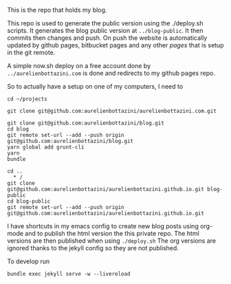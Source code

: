 This is the repo that holds my blog.

This repo is used to generate the public version using the ./deploy.sh scripts.
It generates the blog public version at `../blog-public`.
It then commits then changes and push. On push the website is automatically updated by github pages, bitbucket pages and any other _pages_ that is setup in the git remote.

A simple now.sh deploy on a free account done by `../aurelienbottazini.com` is done and redirects to my github pages repo.

So to actually have a setup on one of my computers, I need to

```
cd ~/projects

git clone git@github.com:aurelienbottazini/aurelienbottazini.com.git

git clone git@github.com:aurelienbottazini/blog.git
cd blog
git remote set-url --add --push origin git@github.com:aurelienbottazini/blog.git
yarn global add grunt-cli
yarn
bundle

cd ..
  * /
git clone git@github.com:aurelienbottazini/aurelienbottazini.github.io.git blog-public
cd blog-public
git remote set-url --add --push origin git@github.com:aurelienbottazini/aurelienbottazini.github.io.git
```

I have shortcuts in my emacs config to create new blog posts using org-mode and to publish the html version the this private repo.
The html versions are then published when using `./deploy.sh`
The org versions are ignored thanks to the jekyll config so they are not published.

To develop run
```
bundle exec jekyll serve -w --livereload
```
